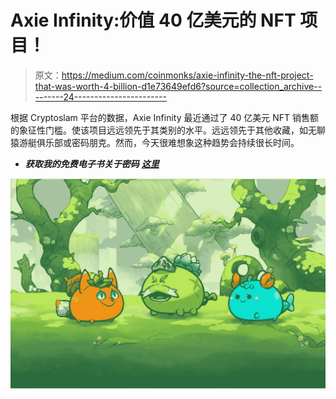 # Axie Infinity:价值 40 亿美元的 NFT 项目！

> 原文：<https://medium.com/coinmonks/axie-infinity-the-nft-project-that-was-worth-4-billion-d1e73649efd6?source=collection_archive---------24----------------------->

根据 Cryptoslam 平台的数据，Axie Infinity 最近通过了 40 亿美元 NFT 销售额的象征性门槛。使该项目远远领先于其类别的水平。远远领先于其他收藏，如无聊猿游艇俱乐部或密码朋克。然而，今天很难想象这种趋势会持续很长时间。

*   ***获取我的免费电子书关于密码*** [***这里***](https://paulecom.gumroad.com/l/uftmi)

![](img/536a21e1c48494c5aa9dfafd9c47f426.png)
